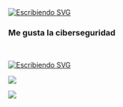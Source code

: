 <div identificación="encabezado" alinear="centro">
    <a href="https://git.io/typing-svg"><img src="https://readme-typing-svg.herokuapp.com?font = Fira + Code&peso = 700&tamaño = 30&pausa = 1000&color = FFC4C4&centro = verdadero&ancho = 435&líneas = Hi% 2C + I'm + Farcy + Acosta " alt="Escribiendo SVG" /></a>
    <h3 alinear="centro">Me gusta la ciberseguridad</h3 >
</div >

<br>


<p alinear="centro">
<a href="https://git.io/typing-svg"><img src="https://readme-typing-svg.herokuapp.com?font = Fira + Code&peso = 700&tamaño = 23&duración = 1&pausa = 1000&color = FFC4C4&centro = verdadero&ancho = 435&lines=<Skills>" alt="Escribiendo SVG" /></a>
</p> 
<p alinear="centro"><a href="https://skillicons.dev"><img src="https://skillicons.dev/icons?i = linux, bash, git " /></a></p>
<img src="https://media.giphy.com/media/IcJ6n6VJNjRNS/giphy.gif" ancho="200"/>
